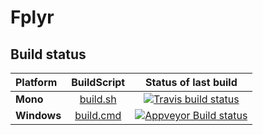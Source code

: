 
# Fplyr

## Build status

| Platform |  BuildScript | Status of last build |
| :------ | :------: | :------: |
| **Mono** | [build.sh](https://github.com/L2Analytics/Fplyr/blob/master/build.sh) | [![Travis build status](https://travis-ci.org/L2Analytics/Fplyr.svg?branch=master)](https://travis-ci.org/L2Analytics/Fplyr) |
| **Windows** | [build.cmd](https://github.com/L2Analytics/Fplyr/blob/master/build.cmd) | [![Appveyor Build status](https://ci.appveyor.com/api/projects/status/mnauq2l29xlb8h9g/branch/master?svg=true)](https://ci.appveyor.com/project/L2Analytics/fplyr/branch/master) |
